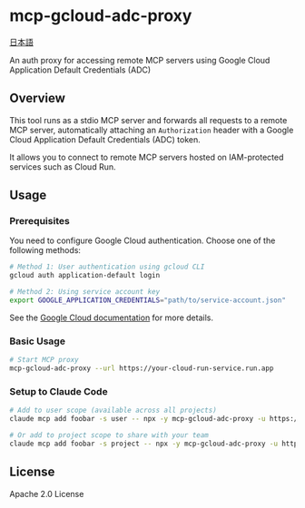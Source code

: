 # mcp-gcloud-adc-proxy

[日本語](./README_ja.md)

An auth proxy for accessing remote MCP servers using Google Cloud Application Default Credentials (ADC)

## Overview

This tool runs as a stdio MCP server and forwards all requests to a remote MCP server, automatically attaching an `Authorization` header with a Google Cloud Application Default Credentials (ADC) token.

It allows you to connect to remote MCP servers hosted on IAM-protected services such as Cloud Run.

## Usage

### Prerequisites

You need to configure Google Cloud authentication. Choose one of the following methods:

```bash
# Method 1: User authentication using gcloud CLI
gcloud auth application-default login

# Method 2: Using service account key
export GOOGLE_APPLICATION_CREDENTIALS="path/to/service-account.json"
```

See the [Google Cloud documentation](https://cloud.google.com/docs/authentication/provide-credentials-adc) for more details.

### Basic Usage

```bash
# Start MCP proxy
mcp-gcloud-adc-proxy --url https://your-cloud-run-service.run.app
```

### Setup to Claude Code

```bash
# Add to user scope (available across all projects)
claude mcp add foobar -s user -- npx -y mcp-gcloud-adc-proxy -u https://foobar.run.app

# Or add to project scope to share with your team
claude mcp add foobar -s project -- npx -y mcp-gcloud-adc-proxy -u https://foobar.run.app
```

## License

Apache 2.0 License
